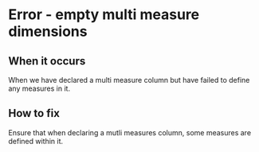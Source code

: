 # Error - empty multi measure dimensions

## When it occurs

When we have declared a multi measure column but have failed to define any measures in it.

## How to fix

Ensure that when declaring a mutli measures column, some measures are defined within it.

<!-- TODO: Link to somewhere which helps the user define measures. -->